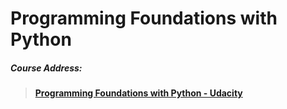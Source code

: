 # Programming Foundations with Python

##### Course Address:
> **<a href="https://www.udacity.com/course/programming-foundations-with-python--ud036">Programming Foundations with Python - Udacity</a>**

